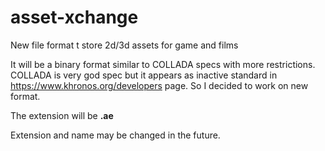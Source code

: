 # asset-xchange

New file format t store 2d/3d assets for game and films

It will be a binary format similar to COLLADA specs with more restrictions. COLLADA is very god spec but it appears as inactive standard in https://www.khronos.org/developers page.
So I decided to work on new format.

The extension will be **.ae**

Extension and name may be changed in the future.
